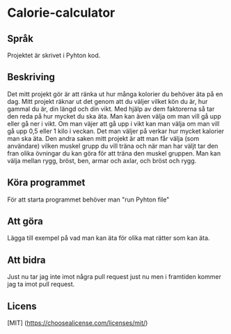 # Calorie-calculator

## Språk
Projektet är skrivet i Pyhton kod.

## Beskriving 
Det mitt projekt gör är att ränka ut hur många kolorier du behöver äta på en dag. 
Mitt projekt räknar ut det genom att du väljer vilket kön du är, hur gammal du är, din längd och din vikt. 
Med hjälp av dem faktorerna så tar den reda på hur mycket du ska äta. 
Man kan även välja om man vill gå upp eller gå ner i vikt. Om man väjer att gå upp i vikt kan man välja om man vill gå upp 0,5 eller 1 kilo i veckan. Det man väljer på verkar hur mycket kalorier man ska äta.
Den andra saken mitt projekt är att man får välja (som användare) vilken muskel grupp du vill träna och när man har väljt tar den fran olika övningar du kan göra för att träna den muskel gruppen. 
Man kan välja mellan rygg, bröst, ben, armar och axlar, och bröst och rygg.

## Köra programmet
För att starta programmet behöver man "run Pyhton file" 

## Att göra
Lägga till exempel på vad man kan äta för olika mat rätter som kan äta.

## Att bidra
Just nu tar jag inte imot några pull request just nu men i framtiden kommer jag ta imot pull request.

## Licens 
[MIT] (https://choosealicense.com/licenses/mit/)
